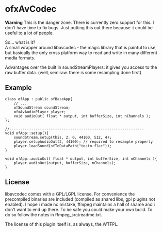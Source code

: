 ofxAvCodec
===


**Warning**  This is the danger zone. There is currently zero support for this. I don't have time to fix bugs. Just putting this out there because it could be useful to a lot of people. 

So... what is it? <br>
A small wrapper around libavcodec - the magic library that is painful to use, but basically the only cross platform way to read and write in many different media formats. 

Advantages over the built in soundStreamPlayers: it gives you access to the raw buffer data. (well, semiraw. there is some resampling done first). 


Example
---

	class ofApp : public ofBaseApp{
		// ...
		ofSoundStream soundStream;
		ofxAvAudioPlayer player;
		void audioOut( float * output, int bufferSize, int nChannels );
	};
	
	//--------------------------------------------------------------
	void ofApp::setup(){
		soundStream.setup(this, 2, 0, 44100, 512, 4);
		player.setupAudioOut(2, 44100); // required to resample properly
		player.loadSound(ofToDataPath("testo.flac"));
	}

	void ofApp::audioOut( float * output, int bufferSize, int nChannels ){
		player.audioOut(output, bufferSize, nChannels); 
	}



License
---
libavcodec comes with a GPL/LGPL license. For convenience the precompiled binaries are included (compiled as shared libs, gpl plugins not enabled). I hope i made no mistake, ffmpeg maintains a hall of shame and i don't want to end up there. To be safe you could make your own build. To do so follow the notes in ffmpeg_src/readme.txt. 


The license of this plugin itself is, as always, the WTFPL. 